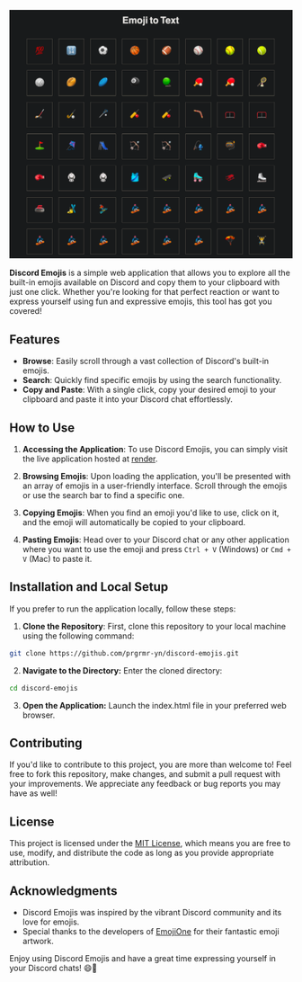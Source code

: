 ![Discord Emojis](image.png)

**Discord Emojis** is a simple web application that allows you to explore all the built-in emojis available on Discord and copy them to your clipboard with just one click. Whether you're looking for that perfect reaction or want to express yourself using fun and expressive emojis, this tool has got you covered!

## Features

- **Browse**: Easily scroll through a vast collection of Discord's built-in emojis.
- **Search**: Quickly find specific emojis by using the search functionality.
- **Copy and Paste**: With a single click, copy your desired emoji to your clipboard and paste it into your Discord chat effortlessly.

## How to Use

1. **Accessing the Application**: To use Discord Emojis, you can simply visit the live application hosted at [render](https://discord-emoji.onrender.com).

2. **Browsing Emojis**: Upon loading the application, you'll be presented with an array of emojis in a user-friendly interface. Scroll through the emojis or use the search bar to find a specific one.

3. **Copying Emojis**: When you find an emoji you'd like to use, click on it, and the emoji will automatically be copied to your clipboard.

4. **Pasting Emojis**: Head over to your Discord chat or any other application where you want to use the emoji and press `Ctrl + V` (Windows) or `Cmd + V` (Mac) to paste it.

## Installation and Local Setup

If you prefer to run the application locally, follow these steps:

1. **Clone the Repository**: First, clone this repository to your local machine using the following command:

```bash
git clone https://github.com/prgrmr-yn/discord-emojis.git
```
2. **Navigate to the Directory:** Enter the cloned directory:

```bash
cd discord-emojis
```
3. **Open the Application:** Launch the index.html file in your preferred web browser.

## Contributing

If you'd like to contribute to this project, you are more than welcome to! Feel free to fork this repository, make changes, and submit a pull request with your improvements. We appreciate any feedback or bug reports you may have as well!

## License

This project is licensed under the [MIT License](LICENSE), which means you are free to use, modify, and distribute the code as long as you provide appropriate attribution.

## Acknowledgments

- Discord Emojis was inspired by the vibrant Discord community and its love for emojis.
- Special thanks to the developers of [EmojiOne](https://www.emojione.com/) for their fantastic emoji artwork.

Enjoy using Discord Emojis and have a great time expressing yourself in your Discord chats! 😄🎉
